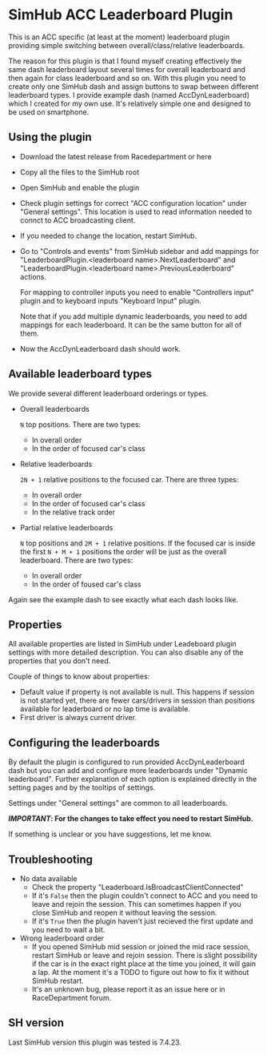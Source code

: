 # SimHub ACC Leaderboard Plugin

This is an ACC specific (at least at the moment) leaderboard plugin providing simple switching between overall/class/relative leaderboards. 

The reason for this plugin is that I found myself creating effectively the same dash leaderboard layout several times for overall leaderboard and then again for class leaderboard and so on. With this plugin you need to create only one SimHub dash and assign buttons to swap between different leaderboard types. I provide example dash (named AccDynLeaderboard) which I created for my own use. It's relatively simple one and designed to be used on smartphone.

## Using the plugin

* Download the latest release from Racedepartment or here
* Copy all the files to the SimHub root
* Open SimHub and enable the plugin
* Check plugin settings for correct "ACC configuration location" under "General settings". This location is used to read information needed to connct to ACC broadcasting client.
* If you needed to change the location, restart SimHub.
* Go to "Controls and events" from SimHub sidebar and add mappings for "LeaderboardPlugin.&lt;leaderboard name&gt;.NextLeaderboard" and "LeaderboardPlugin.&lt;leaderboard name&gt;.PreviousLeaderboard" actions. 

	For mapping to controller inputs you need to enable "Controllers input" plugin and to keyboard inputs "Keyboard Input" plugin.
    
	Note that if you add multiple dynamic leaderboards, you need to add mappings for each leaderboard. It can be the same button for all of them.
* Now the AccDynLeaderboard dash should work.
 
## Available leaderboard types

We provide several different leaderboard orderings or types. 

- Overall leaderboards

    `N` top positions. There are two types:
    - In overall order
	- In the order of focused car's class
- Relative leaderboards

	`2N + 1` relative positions to the focused car. There are three types:
    - In overall order
	- In the order of focused car's class
	- In the relative track order
- Partial relative leaderboards

    `N` top positions and `2M + 1` relative positions. If the focused car is inside the first `N + M + 1` positions the order will be just as the overall leaderboard. There are two types:
	- In overall order
	- In the order of foused car's class

Again see the example dash to see exactly what each dash looks like.

## Properties

All available properties are listed in SimHub under Leadeboard plugin settings with more detailed description. You can also disable any of the properties that you don't need.

Couple of things to know about properties:

- Default value if property is not available is null. This happens if session is not started yet, there are fewer cars/drivers in session than positions available for leaderboard or no lap time is available.
- First driver is always current driver.

## Configuring the leaderboards

By default the plugin is configured to run provided AccDynLeaderboard dash but you can add and configure more leaderboards under "Dynamic leaderboard". Further explanation of each option is explained directly in the setting pages and by the tooltips of settings. 

Settings under "General settings" are common to all leaderboards.

***IMPORTANT*: For the changes to take effect you need to restart SimHub.**

If something is unclear or you have suggestions, let me know.

## Troubleshooting

- No data available
    - Check the property "Leaderboard.IsBroadcastClientConnected"
	- If it's `False` then the plugin couldn't connect to ACC and you need to leave and rejoin the session. This can sometimes happen if you close SimHub and reopen it without leaving the session. 
	- If it's `True` then the plugin haven't just recieved the first update and you need to wait a bit.
- Wrong leaderboard order
    - If you opened SimHub mid session or joined the mid race session, restart SimHub or leave and rejoin session. There is slight possibility if the car is in the exact right place at the time you joined, it will gain a lap. At the moment it's a TODO to figure out how to fix it without SimHub restart.
	- It's an unknown bug, please report it as an issue here or in RaceDepartment forum.

## SH version

Last SimHub version this plugin was tested is 7.4.23.